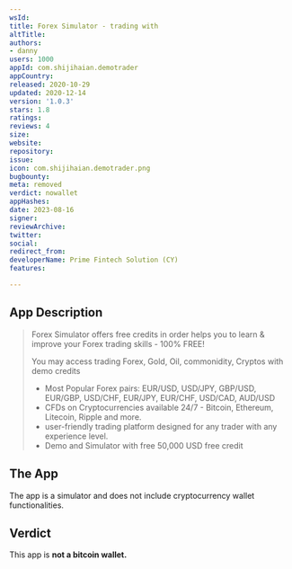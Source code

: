 ```yaml
---
wsId: 
title: Forex Simulator - trading with
altTitle: 
authors:
- danny
users: 1000
appId: com.shijihaian.demotrader
appCountry: 
released: 2020-10-29
updated: 2020-12-14
version: '1.0.3'
stars: 1.8
ratings: 
reviews: 4
size: 
website: 
repository: 
issue: 
icon: com.shijihaian.demotrader.png
bugbounty: 
meta: removed
verdict: nowallet
appHashes: 
date: 2023-08-16
signer: 
reviewArchive: 
twitter: 
social: 
redirect_from: 
developerName: Prime Fintech Solution (CY)
features: 

---
```


## App Description

> Forex Simulator offers free credits in order helps you to learn & improve your Forex trading skills - 100% FREE!
>
> You may access trading Forex, Gold, Oil, commonidity, Cryptos with demo credits
>
> - Most Popular Forex pairs: EUR/USD, USD/JPY, GBP/USD, EUR/GBP, USD/CHF, EUR/JPY, EUR/CHF, USD/CAD, AUD/USD
> - CFDs on Cryptocurrencies available 24/7 - Bitcoin, Ethereum, Litecoin, Ripple and more.
> - user-friendly trading platform designed for any trader with any experience level.
> - Demo and Simulator with free 50,000 USD free credit

## The App

The app is a simulator and does not include cryptocurrency wallet functionalities.

## Verdict

This app is **not a bitcoin wallet.**
